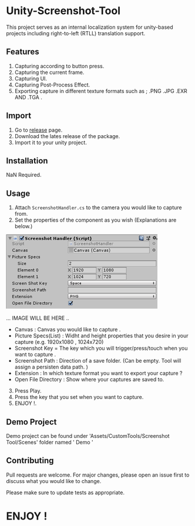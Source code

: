 # Unity-Screenshot-Tool

This project serves as an internal localization system for unity-based projects including right-to-left (RTLL) translation support.

## Features
1. Capturing according to button press.
2. Capturing the current frame.
3. Capturing UI.
4. Capturing Post-Process Effect.
5. Exporting capture in different texture formats such as ; .PNG .JPG .EXR AND .TGA .


## Import

1. Go to [release](https://github.com/ertanturan/Unity-Screenshot-Tool/releases) page.
2. Download the lates release of the package.
3. Import it to your unity project.

## Installation

NaN Required.

## Usage

1. Attach `ScreenshotHandler.cs` to the camera you would like to capture from.
2. Set the properties of the component as you wish (Explanations are below.)



![Screenshot of the ScreenshotHandler component](/GithubImages/ScreenshotHandler.png)

... IMAGE WILL BE HERE ..

* Canvas : Canvas you would like to capture .
* Picture Specs(List) :  Widht and height properties that you desire in your capture (e.g. 1920x1080 , 1024x720)
* Screenshot Key = The key which you will trigger/press/touch when you want to capture .
* Screenshot Path : Direction of a save folder. (Can be empty. Tool will assign a persisten data path. )
* Extension : In which texture format you want to export your capture ?
* Open File Directory : Show where your captures are saved to.

3. Press Play.
4. Press the key that you set when you want to capture.
5. ENJOY !.

## Demo Project

Demo project can be found under 'Assets/CustomTools/Screenshot Tool/Scenes' folder named ' Demo '

## Contributing
Pull requests are welcome. For major changes, please open an issue first to discuss what you would like to change.

Please make sure to update tests as appropriate.


# ENJOY !
